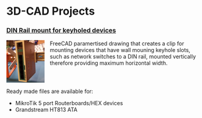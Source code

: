 # 3D-CAD Projects

### [DIN Rail mount for keyholed devices](DIN%20Rail%20mount%20for%20keyholed%20devices)

<img align="left" width="100" style="margin-right:1em;" src="DIN Rail mount for keyholed devices/MikroTIK-RB750.png">

FreeCAD paramertised drawing that creates a clip for mounting devices that have wall mouning keyhole slots, such as network switches to a DIN rail, mounted vertically therefore providing maximum horizontal width.

<br clear="left"/>

Ready made files are available for:

* MikroTik 5 port Routerboards/HEX devices
* Grandstream HT813 ATA